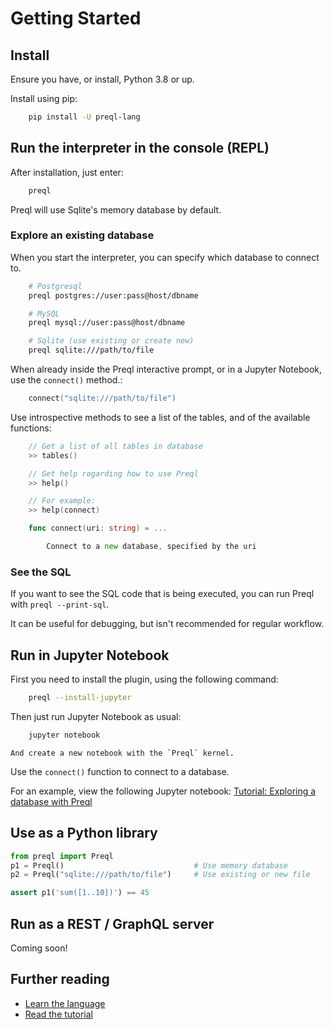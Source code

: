 # Getting Started

## Install

Ensure you have, or install, Python 3.8 or up.

Install using pip:

```sh
    pip install -U preql-lang
```

## Run the interpreter in the console (REPL)

After installation, just enter:

```sh
    preql
```

Preql will use Sqlite's memory database by default.

### Explore an existing database

When you start the interpreter, you can specify which database to connect to.

```sh
    # Postgresql
    preql postgres://user:pass@host/dbname

    # MySQL
    preql mysql://user:pass@host/dbname

    # Sqlite (use existing or create new)
    preql sqlite:///path/to/file
```

When already inside the Preql interactive prompt, or in a Jupyter Notebook, use the `connect()` method.:

```go
    connect("sqlite:///path/to/file")
```

Use introspective methods to see a list of the tables, and of the available functions:

```go
    // Get a list of all tables in database
    >> tables()

    // Get help regarding how to use Preql
    >> help()

    // For example:
    >> help(connect)

    func connect(uri: string) = ...

        Connect to a new database, specified by the uri
```

### See the SQL

If you want to see the SQL code that is being executed, you can run Preql with `preql --print-sql`.

It can be useful for debugging, but isn't recommended for regular workflow.

## Run in Jupyter Notebook

First you need to install the plugin, using the following command:

```sh
    preql --install-jupyter
```

Then just run Jupyter Notebook as usual:
```sh
    jupyter notebook
```

    And create a new notebook with the `Preql` kernel.

Use the `connect()` function to connect to a database.

For an example, view the following Jupyter notebook: [Tutorial: Exploring a database with Preql](chinook_tutorial.ipynb)

## Use as a Python library

```python
from preql import Preql
p1 = Preql()                             # Use memory database
p2 = Preql("sqlite:///path/to/file")     # Use existing or new file

assert p1('sum([1..10])') == 45
```

## Run as a REST / GraphQL server

Coming soon!

## Further reading

- [Learn the language](language.md)
- [Read the tutorial](tutorial.md)